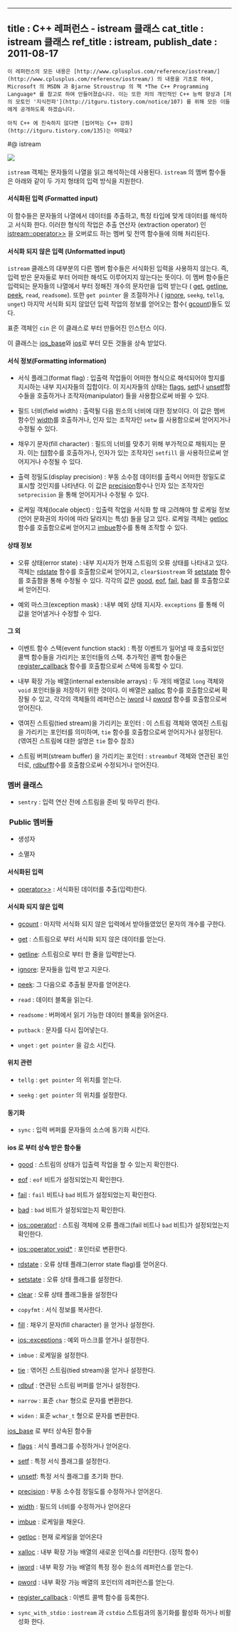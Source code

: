 ----------------
title : C++ 레퍼런스 - istream 클래스
cat_title :  istream 클래스
ref_title : istream, <istream>
publish_date : 2011-08-17
--------------


```warning
이 레퍼런스의 모든 내용은 [http://www.cplusplus.com/reference/iostream/](http://www.cplusplus.com/reference/iostream/) 의 내용을 기초로 하여, Microsoft 의 MSDN 과 Bjarne Stroustrup 의 책 *The C++ Programming Language* 를 참고로 하여 만들어졌습니다. 이는 또한 저의 개인적인 C++ 능력 향상과 [저의 모토인 '지식전파'](http://itguru.tistory.com/notice/107) 를 위해 모든 이들에게 공개하도록 하겠습니다.
```

```info-text
아직 C++ 에 친숙하지 않다면 [씹어먹는 C++ 강좌](http://itguru.tistory.com/135)는 어때요?
```

#@ istream

![](http://img1.daumcdn.net/thumb/R1920x0/?fname=http%3A%2F%2Fcfile22.uf.tistory.com%2Fimage%2F195A313C509A45B20CA82E)

`istream` 객체는 문자들의 나열을 읽고 해석하는데 사용된다. `istream` 의 멤버 함수들은 아래와 같이 두 가지 형태의 입력 방식을 지원한다.

#### 서식화된 입력 (Formatted input)

이 함수들은 문자들의 나열에서 데이터를 추출하고, 특정 타입에 맞게 데이터를 해석하고 서식화 한다. 이러한 형식의 작업은 추출 연산자 (extraction operator) 인 
 [istream::operator>>](http://itguru.tistory.com/147) 을 오버로드 하는 멤버 및 전역 함수들에 의해 처리된다.

#### 서식화 되지 않은 입력 (Unformatted input)


`istream` 클래스의 대부분의 다른 멤버 함수들은 서식화된 입력을 사용하지 않는다. 즉, 입력 받은 문자들로 부터 어떠한 해석도 이루어지지 않는다는 뜻이다. 이 멤버 함수들은 입력되는 문자들의 나열에서 부터 정해진 개수의 문자만을 입력 받는다 (
 [get](http://itguru.tistory.com/191), 
 [getline](http://itguru.tistory.com/149), 
 [peek](http://itguru.tistory.com/194), `read`, `readsome`). 또한 `get pointer` 을 조절하거나 (
 [ignore](http://itguru.tistory.com/193), `seekg`, `tellg`, `unget`) 마지막 서식화 되지 않았던 입력 작업의 정보를 얻어오는 함수(
 [gcount](http://itguru.tistory.com/192))들도 있다.


 표준 객체인 `cin` 은 이 클래스로 부터 만들어진 인스턴스 이다.

 이 클래스는 [ios_base](http://itguru.tistory.com/144)와 [ios](http://itguru.tistory.com/145)로 부터 모든 것들을 상속 받았다.

#### 서식 정보(Formatting information)


* 서식 플래그(format flag) : 입출력 작업들이 어떠한 형식으로 해석되어야 할지를 지시하는 내부 지시자들의 집합이다. 이 지시자들의 상태는
 [flags](http://itguru.tistory.com/153),
 [setf](http://itguru.tistory.com/155)나
 [unsetf](http://itguru.tistory.com/156)함수들을 호출하거나 조작자(manipulator) 들을 사용함으로써 바뀔 수 있다.



* 필드 너비(field width) : 출력될 다음 원소의 너비에 대한 정보이다. 이 값은 멤버 함수인
 [width](http://itguru.tistory.com/152)를 호출하거나, 인자 있는 조작자인 `setw` 를 사용함으로써 얻어지거나 수정될 수 있다.



* 채우기 문자(fill character) : 필드의 너비를 맞추기 위해 부가적으로 채워지는 문자. 이는
 [fill](http://itguru.tistory.com/181)함수를 호출하거나, 인자가 있는 조작자인 `setfill` 을 사용하므로써 얻어지거나 수정될 수 있다.

* 출력 정밀도(display precision) : 부동 소수점 데이터를 출력시 어떠한 정밀도로 표시할 것인지를 나타낸다. 이 값은 [precision](http://itguru.tistory.com/157)함수나 인자 있는 조작자인 `setprecision` 을 통해 얻어지거나 수정될 수 있다.

* 로케일 객체(locale object) : 입출력 작업을 서식화 할 때 고려해야 할 로케일 정보(언어 문화권의 차이에 따라 달라지는 특성) 들을 담고 있다. 로케일 객체는 [getloc](http://itguru.tistory.com/160)함수를 호출함으로써 얻어지고 [imbue](http://itguru.tistory.com/158)함수를 통해 조작할 수 있다.




#### 상태 정보


* 오류 상태(error state) : 내부 지시자가 현재 스트림의 오류 상태를 나타내고 있다. 객체는
 [rdstate](http://itguru.tistory.com/171) 함수를 호출함으로써 얻어지고, `clear$iostream` 와
 [setstate](http://itguru.tistory.com/179) 함수를 호출함을 통해 수정될 수 있다. 각각의 값은
 [good](http://itguru.tistory.com/164), 
 [eof](http://itguru.tistory.com/167), 
 [fail](http://itguru.tistory.com/165), 
 [bad](http://itguru.tistory.com/166) 를 호출함으로써 얻어진다.



* 예외 마스크(exception mask) : 내부 예외 상태 지시자. `exceptions` 를 통해 이 값을 얻어낼거나 수정할 수 있다.




#### 그 외


* 이벤트 함수 스택(event function stack) : 특정 이벤트가 일어낼 때 호출되었던 콜백 함수들을 가리키는 포인터들의 스택. 추가적인 콜백 함수들은
 [register_callback](http://itguru.tistory.com/159) 함수를 호출함으로써 스택에 등록할 수 있다.

* 내부 확장 가능 배열(internal extensible arrays) : 두 개의 배열로 `long` 객체와 `void` 포인터들을 저장하기 위한 것이다. 이 배열은 [xalloc](http://itguru.tistory.com/162) 함수를 호출함으로써 확장될 수 있고, 각각의 객체들의 레퍼런스는 [iword](http://itguru.tistory.com/161) 나 [pword](http://itguru.tistory.com/163) 함수를 호출함으로써 얻어진다.



* 엮여진 스트림(tied stream)을 가리키는 포인터 : 이 스트림 객체와 엮여진 스트림을 가리키는 포인터를 의미하며, `tie` 함수를 호출함으로써 얻어지거나 설정된다. (엮여진 스트림에 대한 설명은 `tie` 함수 참조)



* 스트림 버퍼(stream buffer) 을 가리키는 포인터 : `streambuf` 객체와 연관된 포인터로, [rdbuf](http://itguru.tistory.com/182)함수를 호출함으로써 수정되거나 얻어진다.




### 멤버 클래스

* `sentry` : 입력 연산 전에 스트림을 준비 및 마무리 한다.


###  Public 멤버들


* 생성자

* 소멸자


#### 서식화된 입력


*  [operator>>](http://itguru.tistory.com/147) : 서식화된 데이터를 추출(입력)한다.

#### 서식화 되지 않은 입력


*  [gcount](http://itguru.tistory.com/192) : 마지막 서식화 되지 않은 입력에서 받아들였었던 문자의 개수를 구한다.

*  [get](http://itguru.tistory.com/191) : 스트림으로 부터 서식화 되지 않은 데이터를 얻는다.

*  [getline](http://itguru.tistory.com/149): 스트림으로 부터 한 줄을 입력받는다.

*  [ignore](http://itguru.tistory.com/193): 문자들을 입력 받고 지운다.

*  [peek](http://itguru.tistory.com/194): 그 다음으로 추출될 문자를 얻어온다.

* `read` : 데이터 블록을 읽는다.

* `readsome` : 버퍼에서 읽기 가능한 데이터 블록을 읽어온다.

* `putback` : 문자를 다시 집어넣는다.


* `unget` : `get pointer` 을 감소 시킨다.


#### 위치 관련


* `tellg` : `get pointer` 의 위치를 얻는다.

* `seekg` : `get pointer` 의 위치를 설정한다.


#### 동기화

* `sync` : 입력 버퍼를 문자들의 소스에 동기화 시킨다.

#### ios 로 부터 상속 받은 함수들


*  [good](http://itguru.tistory.com/164) : 스트림의 상태가 입출력 작업을 할 수 있는지 확인한다.

*  [eof](http://itguru.tistory.com/167) : `eof` 비트가 설정되었는지 확인한다.

*  [fail](http://itguru.tistory.com/165) : `fail` 비트나 `bad` 비트가 설정되었는지 확인한다.

*  [bad](http://itguru.tistory.com/166) : `bad` 비트가 설정되었는지 확인한다.

*  [ios::operator!](http://itguru.tistory.com/168) : 스트림 객체에 오류 플래그(fail 비트나 `bad` 비트)가 설정되었는지 확인한다.

*  [ios::operator void*](http://itguru.tistory.com/170) : 포인터로 변환한다.

*  [rdstate](http://itguru.tistory.com/171) : 오류 상태 플래그(error state flag)를 얻어온다.

*  [setstate](http://itguru.tistory.com/179) : 오류 상태 플래그를 설정한다.

*  [clear](http://itguru.tistory.com/180) :  오류 상태 플래그들을 설정한다

* `copyfmt` : 서식 정보를 복사한다.

*  [fill](http://itguru.tistory.com/181) : 채우기 문자(fill character) 을 얻거나 설정한다.

*  [ios::exceptions](http://itguru.tistory.com/150) : 예외 마스크를 얻거나 설정한다.

* `imbue` : 로케일을 설정한다.



*  [tie](http://itguru.tistory.com/190) : 엮어진 스트림(tied stream)을 얻거나 설정한다.



*  [rdbuf](http://itguru.tistory.com/182) : 연관된 스트림 버퍼를 얻거나 설정한다.

* `narrow` : 표준 `char` 형으로 문자를 변환한다.

* `widen` : 표준 `wchar_t` 형으로 문자를 변환한다.


 [ios_base](http://itguru.tistory.com/144) 로 부터 상속된 함수들


*  [flags](http://itguru.tistory.com/153) : 서식 플래그를 수정하거나 얻어온다.

*  [setf](http://itguru.tistory.com/155) : 특정 서식 플래그를 설정한다.



*  [unsetf](http://itguru.tistory.com/156): 특정 서식 플래그를 초기화 한다.



*  [precision](http://itguru.tistory.com/157) : 부동 소수점 정밀도를 수정하거나 얻어온다.



*  [width](http://itguru.tistory.com/152) : 필드의 너비를 수정하거나 얻어온다

*  [imbue](http://itguru.tistory.com/158) : 로케일을 채운다.

*  [getloc](http://itguru.tistory.com/160) : 현재 로케일을 얻어온다

*  [xalloc](http://itguru.tistory.com/162) : 내부 확장 가능 배열의 새로운 인덱스를 리턴한다. (정적 함수)

*  [iword](http://itguru.tistory.com/161) : 내부 확장 가능 배열의 특정 정수 원소의 레퍼런스를 얻는다.

*  [pword](http://itguru.tistory.com/163) : 내부 확장 가능 배열의 포인터의 레퍼런스를 얻는다.

*  [register_callback](http://itguru.tistory.com/159) : 이벤트 콜백 함수를 등록한다.

* `sync_with_stdio` : `iostream` 과 `cstdio` 스트림과의 동기화를 활성화 하거나 비활성화 한다.